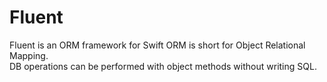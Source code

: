 # Fluent

Fluent is an ORM framework for Swift
ORM is short for Object Relational Mapping.  
DB operations can be performed with object methods without writing SQL.  

